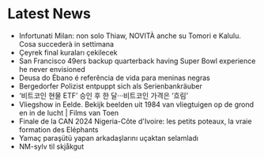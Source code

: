 # Latest News
-  Infortunati Milan: non solo Thiaw, NOVITÀ anche su Tomori e Kalulu. Cosa succederà in settimana
-  Çeyrek final kuraları çekilecek
-  San Francisco 49ers backup quarterback having Super Bowl experience he never envisioned
-  Deusa do Ébano é referência de vida para meninas negras
-  Bergedorfer Polizist entpuppt sich als Serienbankräuber
-  ‘비트코인 현물 ETF’ 승인 후 한 달···비트코인 가격은 ‘흐림’
-  Vliegshow in Eelde. Bekijk beelden uit 1984 van vliegtuigen op de grond en in de lucht | Films van Toen
-  Finale de la CAN 2024 Nigeria-Côte d'Ivoire: les petits poteaux, la vraie formation des Eléphants
-  Yamaç paraşütü yapan arkadaşlarını uçaktan selamladı
-  NM-sylv til skjåkgut
